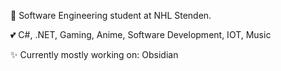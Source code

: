 👤 Software Engineering student at NHL Stenden.

💕 C#, .NET, Gaming, Anime, Software Development, IOT, Music

✨ Currently mostly working on: Obsidian
